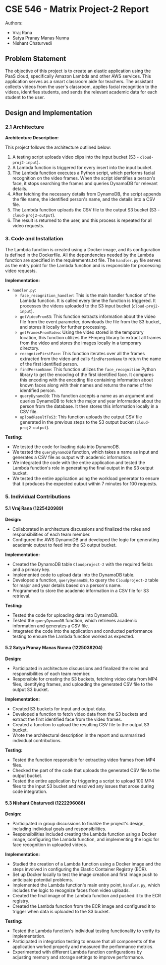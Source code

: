 # CSE 546 - Matrix Project-2 Report

Authors:
- Vraj Rana 
- Satya Pranay Manas Nunna 
- Nishant Chaturvedi 

## Problem Statement

The objective of this project is to create an elastic application using the PaaS cloud, specifically Amazon Lambda and other AWS services. This application serves as a smart classroom aide for teachers. The assistant collects videos from the user's classroom, applies facial recognition to the videos, identifies students, and sends the relevant academic data for each student to the user.

## Design and Implementation

### 2.1 Architecture

**Architecture Description:**

This project follows the architecture outlined below:

1. A testing script uploads video clips into the input bucket (S3 - `cloud-proj2-input`).
2. A Lambda function is triggered for every insert into the input bucket.
3. The Lambda function executes a Python script, which performs facial recognition on the video frames. When the script identifies a person's face, it stops searching the frames and queries DynamoDB for relevant details.
4. After fetching the necessary details from DynamoDB, the script appends the file name, the identified person's name, and the details into a CSV file.
5. The Lambda function uploads the CSV file to the output S3 bucket (S3 - `cloud-proj2-output`).
6. The result is returned to the user, and this process is repeated for all video requests.

### 3. Code and Installation

The Lambda function is created using a Docker image, and its configuration is defined in the Dockerfile. All the dependencies needed by the Lambda function are specified in the requirements.txt file. The `handler.py` file serves as the entry point for the Lambda function and is responsible for processing video requests.

**Implementation:**

- `handler.py`:
  - `face_recognition_handler`: This is the main handler function of the Lambda function. It is called every time the function is triggered. It processes the videos uploaded to the S3 input bucket (`cloud-proj2-input`).
  - `getVideoFromS3`: This function extracts information about the video file from the event parameter, downloads the file from the S3 bucket, and stores it locally for further processing.
  - `getFramesFromVideo`: Using the video stored in the temporary location, this function utilizes the FFmpeg library to extract all frames from the video and stores the images locally in a temporary directory.
  - `recognizeFirstFace`: This function iterates over all the frames extracted from the video and calls `findPersonName` to return the name of the first identified person.
  - `findPersonName`: This function utilizes the `face_recognition` Python library to get the encoding of the first identified face. It compares this encoding with the encoding file containing information about known faces along with their names and returns the name of the identified person.
  - `queryDynamoDB`: This function accepts a name as an argument and queries DynamoDB to fetch the major and year information about the person from the database. It then stores this information locally in a CSV file.
  - `uploadResultToS3`: This function uploads the output CSV file generated in the previous steps to the S3 output bucket (`cloud-proj2-output`).

**Testing:**

- We tested the code for loading data into DynamoDB.
- We tested the `queryDynamoDB` function, which takes a name as input and generates a CSV file as output with academic information.
- We integrated the code with the entire application and tested the Lambda function's role in generating the final output in the S3 output bucket.
- We tested the entire application using the workload generator to ensure that it produces the expected output within 7 minutes for 100 requests.

### 5. Individual Contributions

#### 5.1 Vraj Rana (1225420989)

**Design:**
- Collaborated in architecture discussions and finalized the roles and responsibilities of each team member.
- Configured the AWS DynamoDB and developed the logic for generating academic output to feed into the S3 output bucket.

**Implementation:**
- Created the DynamoDB table `Cloudproject-2` with the required fields and a primary key.
- Implemented code to upload data into the DynamoDB table.
- Developed a function, `queryDynamoDB`, to query the `Cloudproject-2` table for major and year details based on a person's name.
- Programmed to store the academic information in a CSV file for S3 retrieval.

**Testing:**
- Tested the code for uploading data into DynamoDB.
- Tested the `queryDynamoDB` function, which retrieves academic information and generates a CSV file.
- Integrated the code into the application and conducted performance testing to ensure the Lambda function worked as expected.

#### 5.2 Satya Pranay Manas Nunna (1225038204)

**Design:**
- Participated in architecture discussions and finalized the roles and responsibilities of each team member.
- Responsible for creating the S3 buckets, fetching video data from MP4 files, identifying frames, and uploading the generated CSV file to the output S3 bucket.

**Implementation:**
- Created S3 buckets for input and output data.
- Developed a function to fetch video data from the S3 buckets and extract the first identified face from the video frames.
- Created a function to upload the resulting CSV file to the output S3 bucket.
- Wrote the architectural description in the report and summarized individual contributions.

**Testing:**
- Tested the function responsible for extracting video frames from MP4 files.
- Checked the part of the code that uploads the generated CSV file to the output bucket.
- Tested the entire application by triggering a script to upload 100 MP4 files to the input S3 bucket and resolved any issues that arose during code integration.

#### 5.3 Nishant Chaturvedi (1222296088)

**Design:**
- Participated in group discussions to finalize the project's design, including individual goals and responsibilities.
- Responsibilities included creating the Lambda function using a Docker image, configuring the Lambda function, and implementing the logic for face recognition in uploaded videos.

**Implementation:**
- Studied the creation of a Lambda function using a Docker image and the steps involved in configuring the Elastic Container Registry (ECR).
- Set up Docker locally to test the image creation and first image push to anticipate potential problems.
- Implemented the Lambda function's main entry point, `handler.py`, which includes the logic to recognize faces from video uploads.
- Created the final image of the Lambda function and pushed it to the ECR registry.
- Created the Lambda function from the ECR image and configured it to trigger when data is uploaded to the S3 bucket.

**Testing:**
- Tested the Lambda function's individual testing functionality to verify its implementation.
- Participated in integration testing to ensure that all components of the application worked properly and measured the performance metrics.
- Experimented with different Lambda function configurations by adjusting memory and storage settings to improve performance.